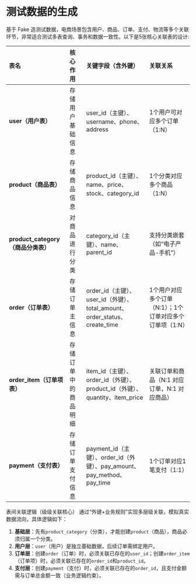 # 测试数据的生成
基于 Fake 造测试数据，电商场景包含用户、商品、订单、支付、物流等多个关联环节，非常适合测试多表查询、事务和数据一致性。以下是5张核心关联表的设计:

| 表名 | 核心作用 | 关键字段（含外键） | 关联关系 |
| :--- | :--- | :--- | :--- |
| **user（用户表）** | 存储用户基础信息 | user_id（主键）、username、phone、address | 1个用户可对应多个订单（1:N） |
| **product（商品表）** | 存储商品信息 | product_id（主键）、name、price、stock、category_id | 1个分类对应多个商品（1:N） |
| **product_category（商品分类表）** | 对商品进行分类 | category_id（主键）、name、parent_id | 支持分类嵌套（如“电子产品-手机”） |
| **order（订单表）** | 存储订单主信息 | order_id（主键）、user_id（外键）、total_amount、order_status、create_time | 1个用户对应多个订单（N:1）；1个订单对应多个订单项（1:N） |
| **order_item（订单项表）** | 存储订单中的商品明细 | item_id（主键）、order_id（外键）、product_id（外键）、quantity、item_price | 关联订单和商品（N:1 对应订单，N:1 对应商品） |
| **payment（支付表）** | 存储订单支付信息 | payment_id（主键）、order_id（外键）、pay_amount、pay_method、pay_time | 1个订单对应1笔支付（1:1） |


表间关联逻辑（级级关联核心）
通过“外键+业务规则”实现多层级关联，模拟真实数据流向，具体逻辑如下：
1. **基础层**：先有`product_category`（分类），才能创建`product`（商品），商品必须归属一个分类。
2. **用户层**：`user`（用户）是独立基础数据，后续订单需绑定用户。
3. **订单层**：创建`order`（订单）时，必须关联已存在的`user_id`；创建`order_item`（订单项）时，必须关联已存在的`order_id`和`product_id`。
4. **支付层**：创建`payment`（支付）时，必须关联已存在的`order_id`，且支付金额需与订单总金额一致（业务逻辑约束）。